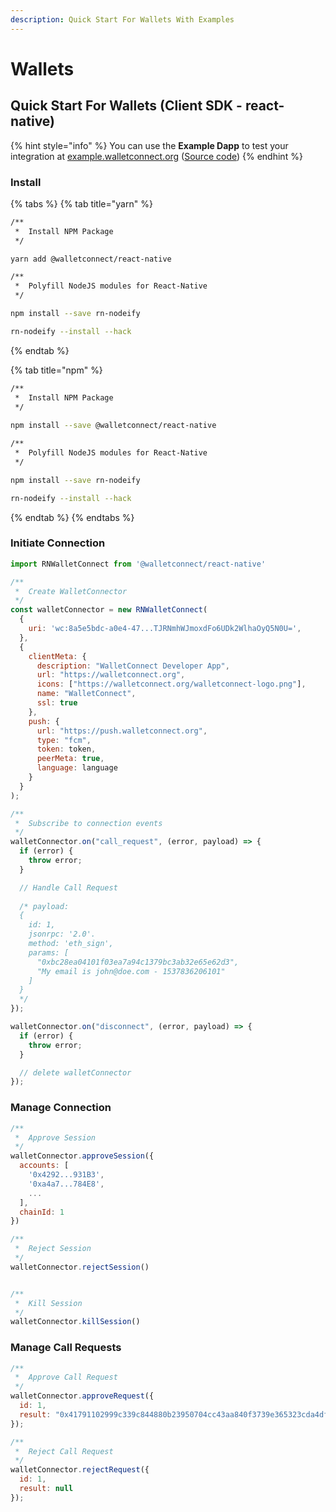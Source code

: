 ```yaml
---
description: Quick Start For Wallets With Examples
---
```

# Wallets
## Quick Start For Wallets \(Client SDK - react-native\)
{% hint style="info" %}
You can use the **Example Dapp** to test your integration at [example.walletconnect.org](https://example.walletconnect.org) \([Source code](https://github.com/WalletConnect/walletconnect-example-dapp)\)
{% endhint %}
### Install
{% tabs %}
{% tab title="yarn" %}
```bash
/**
 *  Install NPM Package
 */

yarn add @walletconnect/react-native

/**
 *  Polyfill NodeJS modules for React-Native
 */

npm install --save rn-nodeify

rn-nodeify --install --hack
```
{% endtab %}

{% tab title="npm" %}
```bash
/**
 *  Install NPM Package
 */
 
npm install --save @walletconnect/react-native

/**
 *  Polyfill NodeJS modules for React-Native
 */

npm install --save rn-nodeify

rn-nodeify --install --hack
```
{% endtab %}
{% endtabs %}

### Initiate Connection

```javascript
import RNWalletConnect from '@walletconnect/react-native'

/**
 *  Create WalletConnector
 */
const walletConnector = new RNWalletConnect(
  {
    uri: 'wc:8a5e5bdc-a0e4-47...TJRNmhWJmoxdFo6UDk2WlhaOyQ5N0U=',       // Required
  },
  {
    clientMeta: {                                                       // Required
      description: "WalletConnect Developer App",
      url: "https://walletconnect.org",
      icons: ["https://walletconnect.org/walletconnect-logo.png"],
      name: "WalletConnect",
      ssl: true
    },
    push: {                                                             // Optional
      url: "https://push.walletconnect.org",
      type: "fcm",
      token: token,
      peerMeta: true,
      language: language
    }
  }
);

/**
 *  Subscribe to connection events
 */
walletConnector.on("call_request", (error, payload) => {
  if (error) {
    throw error;
  }

  // Handle Call Request
  
  /* payload:
  {
    id: 1,
    jsonrpc: '2.0'.
    method: 'eth_sign',
    params: [
      "0xbc28ea04101f03ea7a94c1379bc3ab32e65e62d3",
      "My email is john@doe.com - 1537836206101"
    ]
  }
  */
});

walletConnector.on("disconnect", (error, payload) => {
  if (error) {
    throw error;
  }

  // delete walletConnector
});
```

### Manage Connection

```javascript
/**
 *  Approve Session
 */
walletConnector.approveSession({
  accounts: [
    '0x4292...931B3',
    '0xa4a7...784E8',
    ...
  ],
  chainId: 1
})

/**
 *  Reject Session
 */
walletConnector.rejectSession()


/**
 *  Kill Session
 */
walletConnector.killSession()
```

### Manage Call Requests

```javascript
/**
 *  Approve Call Request
 */
walletConnector.approveRequest({
  id: 1,
  result: "0x41791102999c339c844880b23950704cc43aa840f3739e365323cda4dfa89e7a"
});

/**
 *  Reject Call Request
 */
walletConnector.rejectRequest({
  id: 1,
  result: null
});
```
